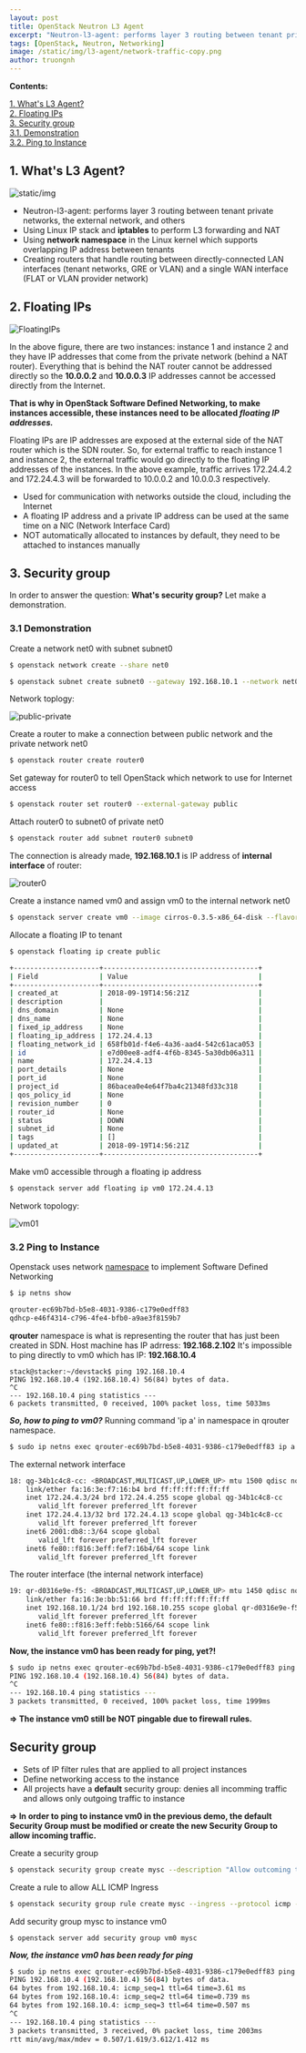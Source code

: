 ```yaml
---
layout: post
title: OpenStack Neutron L3 Agent
excerpt: "Neutron-l3-agent: performs layer 3 routing between tenant private networks, the external network, and others."
tags: [OpenStack, Neutron, Networking]
image: /static/img/l3-agent/network-traffic-copy.png
author: truongnh
---
```


**Contents:**


<!-- MarkdownTOC -->
[1. What's L3 Agent?](#-what-is-l3-agent)  
[2. Floating IPs](#-floating-ips)  
[3. Security group](#-security-group)  
[3.1. Demonstration](#demonstration)  
[3.2. Ping to Instance](#ping-to-instance)   
<!-- /MarkdownTOC -->

<a name="-what-is-l3-agent"><a/>
## 1. What's L3 Agent?

  
![static/img](/static/img/l3-agent/network-traffic-copy.png)  

* Neutron-l3-agent: performs layer 3 routing between tenant private networks, the external network, and others
* Using Linux IP stack and **iptables** to perform L3 forwarding and NAT
* Using **network namespace** in the Linux kernel which supports overlapping IP address between tenants
* Creating routers that handle routing between directly-connected LAN interfaces (tenant networks, GRE or VLAN) and a single WAN interface (FLAT or VLAN provider network)

<a name="-floating-ips"><a/>
## 2. Floating IPs

![FloatingIPs](/static/img/l3-agent/FloatingIPs.png)  

In the above figure, there are two instances: instance 1 and instance 2 and they have IP addresses that come from the private network (behind a NAT router). Everything that is behind the NAT router cannot be addressed directly so the **10.0.0.2** and **10.0.0.3** IP addresses cannot be accessed directly from the Internet.  

**That is why in OpenStack Software Defined Networking, to make instances accessible, these instances need to be allocated *floating IP addresses.***

Floating IPs are IP addresses are exposed at the external side of the NAT router which is the SDN router. So, for external traffic to reach instance 1 and instance 2, the external traffic would go directly to the floating IP addresses of the instances. In the above example, traffic arrives 172.24.4.2 and 172.24.4.3 will be forwarded to 10.0.0.2 and 10.0.0.3 respectively.

* Used for communication with networks outside the cloud, including the Internet
* A floating IP address and a private IP address can be used at the same time on a NIC (Network Interface Card)
* NOT automatically allocated to instances by default, they need to be attached to instances manually


<a name="-security-group"><a/>
## 3. Security group

In order to answer the question: **What's security group?** Let make a demonstration.

<a name="demonstration"><a/>
### 3.1 Demonstration
  
Create a network net0 with subnet subnet0
```bash
$ openstack network create --share net0  

$ openstack subnet create subnet0 --gateway 192.168.10.1 --network net0 --subnet-range 192.168.10.0/24
```
Network toplogy:  

![public-private](/static/img/l3-agent/public-private1.png)


Create a router to make a connection between public network and the private network net0
```bash
$ openstack router create router0
```

Set gateway for router0 to tell OpenStack which network to use for Internet access
```bash
$ openstack router set router0 --external-gateway public
```

Attach router0 to subnet0 of private net0
```bash
$ openstack router add subnet router0 subnet0
```

The connection is already made, **192.168.10.1** is IP address of **internal interface** of router:

![router0](/static/img/l3-agent/attached-router01.png)

Create a instance named vm0 and assign vm0 to the internal network net0
```bash
$ openstack server create vm0 --image cirros-0.3.5-x86_64-disk --flavor m1.tiny --network net0
```

Allocate a floating IP to tenant
```bash
$ openstack floating ip create public

+---------------------+--------------------------------------+
| Field               | Value                                |
+---------------------+--------------------------------------+
| created_at          | 2018-09-19T14:56:21Z                 |
| description         |                                      |
| dns_domain          | None                                 |
| dns_name            | None                                 |
| fixed_ip_address    | None                                 |
| floating_ip_address | 172.24.4.13                          |
| floating_network_id | 658fb01d-f4e6-4a36-aad4-542c61aca053 |
| id                  | e7d00ee8-adf4-4f6b-8345-5a30db06a311 |
| name                | 172.24.4.13                          |
| port_details        | None                                 |
| port_id             | None                                 |
| project_id          | 86bacea0e4e64f7ba4c21348fd33c318     |
| qos_policy_id       | None                                 |
| revision_number     | 0                                    |
| router_id           | None                                 |
| status              | DOWN                                 |
| subnet_id           | None                                 |
| tags                | []                                   |
| updated_at          | 2018-09-19T14:56:21Z                 |
+---------------------+--------------------------------------+
```

Make vm0 accessible through a floating ip address
```bash
$ openstack server add floating ip vm0 172.24.4.13
```

Network topology:

![vm01](/static/img/l3-agent/vm01.png)

<a name="ping-to-instance"><a/>
### 3.2 Ping to Instance

Openstack uses network [namespace](https://truongnh1992.github.io/2018-09-11-network-namespace-in-linux/) to implement Software Defined Networking
```bash
$ ip netns show

qrouter-ec69b7bd-b5e8-4031-9386-c179e0edff83
qdhcp-e46f4314-c796-4fe4-bfb0-a9ae3f8159b7
```
**qrouter** namespace is what is representing the router that has just been created in SDN.
Host machine has IP adrress: **192.168.2.102**
It's impossible to ping directly to vm0 which has IP: **192.168.10.4**
```
stack@stacker:~/devstack$ ping 192.168.10.4
PING 192.168.10.4 (192.168.10.4) 56(84) bytes of data.
^C
--- 192.168.10.4 ping statistics ---
6 packets transmitted, 0 received, 100% packet loss, time 5033ms
```

***So, how to ping to vm0?***
Running command 'ip a' in namespace in qrouter namespace.

```sh
$ sudo ip netns exec qrouter-ec69b7bd-b5e8-4031-9386-c179e0edff83 ip a
```
The external network interface
```sh
18: qg-34b1c4c8-cc: <BROADCAST,MULTICAST,UP,LOWER_UP> mtu 1500 qdisc noqueue state UNKNOWN group default qlen 1
    link/ether fa:16:3e:f7:16:b4 brd ff:ff:ff:ff:ff:ff
    inet 172.24.4.3/24 brd 172.24.4.255 scope global qg-34b1c4c8-cc
       valid_lft forever preferred_lft forever
    inet 172.24.4.13/32 brd 172.24.4.13 scope global qg-34b1c4c8-cc
       valid_lft forever preferred_lft forever
    inet6 2001:db8::3/64 scope global 
       valid_lft forever preferred_lft forever
    inet6 fe80::f816:3eff:fef7:16b4/64 scope link 
       valid_lft forever preferred_lft forever
```

The router interface (the internal network interface)
```sh
19: qr-d0316e9e-f5: <BROADCAST,MULTICAST,UP,LOWER_UP> mtu 1450 qdisc noqueue state UNKNOWN group default qlen 1
    link/ether fa:16:3e:bb:51:66 brd ff:ff:ff:ff:ff:ff
    inet 192.168.10.1/24 brd 192.168.10.255 scope global qr-d0316e9e-f5
       valid_lft forever preferred_lft forever
    inet6 fe80::f816:3eff:febb:5166/64 scope link 
       valid_lft forever preferred_lft forever
```
**Now, the instance vm0 has been ready for ping, yet?!**

```sh
$ sudo ip netns exec qrouter-ec69b7bd-b5e8-4031-9386-c179e0edff83 ping 192.168.10.4
PING 192.168.10.4 (192.168.10.4) 56(84) bytes of data.
^C
--- 192.168.10.4 ping statistics ---
3 packets transmitted, 0 received, 100% packet loss, time 1999ms
```
**=> The instance vm0 still be NOT pingable due to firewall rules.**

## Security group

- Sets of IP filter rules that are applied to all project instances
- Define networking access to the instance
- All projects have a **default** security group: denies all incomming traffic and allows only outgoing traffic to instance

**=> In order to ping to instance vm0 in the previous demo, the default Security Group must be modified or create the new Security Group to allow incoming traffic.**

Create a security group
```sh
$ openstack security group create mysc --description "Allow outcoming traffic"
```
Create a rule to allow ALL ICMP Ingress
```sh
$ openstack security group rule create mysc --ingress --protocol icmp --remote-ip 0.0.0.0/0
```
Add security group mysc to instance vm0
```
$ openstack server add security group vm0 mysc
```
***Now, the instance vm0 has been ready for ping***

```sh
$ sudo ip netns exec qrouter-ec69b7bd-b5e8-4031-9386-c179e0edff83 ping 192.168.10.4
PING 192.168.10.4 (192.168.10.4) 56(84) bytes of data.
64 bytes from 192.168.10.4: icmp_seq=1 ttl=64 time=3.61 ms
64 bytes from 192.168.10.4: icmp_seq=2 ttl=64 time=0.739 ms
64 bytes from 192.168.10.4: icmp_seq=3 ttl=64 time=0.507 ms
^C
--- 192.168.10.4 ping statistics ---
3 packets transmitted, 3 received, 0% packet loss, time 2003ms
rtt min/avg/max/mdev = 0.507/1.619/3.612/1.412 ms
```
